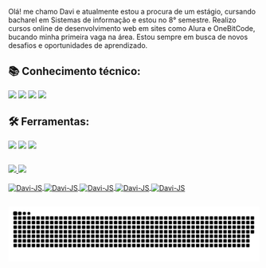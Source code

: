 <p>Olá! me chamo Davi e atualmente estou a procura de um estágio, cursando bacharel em Sistemas de informação e estou no 8° semestre. Realizo cursos online de desenvolvimento web em sites como Alura e OneBitCode, bucando minha primeira vaga na área. Estou sempre em busca de novos desafios e oportunidades de aprendizado.</p>

<h2>📚 Conhecimento técnico:</h2>
<div>
  <img src="https://img.shields.io/badge/JavaScript-FFFF00?style=for-the-badge&logo=javascript&logoColor=000000"/>
  <img src="https://img.shields.io/badge/HTML5-E34F26?style=for-the-badge&logo=html5&logoColor=white"/>
  <img src="https://img.shields.io/badge/CSS3-1572B6?style=for-the-badge&logo=css3&logoColor=white"/>
  <img src="https://img.shields.io/badge/Node%20js-339933?style=for-the-badge&logo=nodedotjs&logoColor=white"/>
</div>
<h2>🛠️ Ferramentas:</h2>
<div>
  <img src="https://img.shields.io/badge/GIT-E44C30?style=for-the-badge&logo=git&logoColor=white"/>
  <img src="https://img.shields.io/badge/VSCode-0078D4?style=for-the-badge&logo=visual%20studio%20code&logoColor=white"/>
  <img src="https://img.shields.io/badge/GitHub-100000?style=for-the-badge&logo=github&logoColor=white"/>
</div>

  ##

<div>
  <a href="https://github.com/Davitoreti">
    <img height="180em" src="https://github-readme-stats.vercel.app/api?username=davitoreti&show_icons=true&theme=merko&include_all_commits=true&count_private=true"/>
    <img height="180em" src="https://github-readme-stats.vercel.app/api/top-langs/?username=davitoreti&layout=compact&langs_count=16&theme=merko"/>
</div>

<div style="display: inline_block"><br>
  <img align="center" alt="Davi-JS" height="30" width="40" src="https://cdn.jsdelivr.net/gh/devicons/devicon@latest/icons/javascript/javascript-original.svg"/>
  <img align="center" alt="Davi-JS" height="30" width="40" src="https://cdn.jsdelivr.net/gh/devicons/devicon@latest/icons/html5/html5-original.svg"/>
  <img align="center" alt="Davi-JS" height="30" width="40" src="https://cdn.jsdelivr.net/gh/devicons/devicon@latest/icons/css3/css3-original.svg"/>
  <img align="center" alt="Davi-JS" height="30" width="40" src="https://cdn.jsdelivr.net/gh/devicons/devicon@latest/icons/nodejs/nodejs-original.svg"/>
  <img align="center" alt="Davi-JS" height="30" width="40" src="https://cdn.jsdelivr.net/gh/devicons/devicon@latest/icons/git/git-original.svg"/>
</div>

  ##

  <div>
    
  </div>

 <picture>
  <source media="(prefers-color-scheme: red)" srcset="https://raw.githubusercontent.com/davitoreti/davitoreti/output/github-contribution-grid-snake-dark.svg">
  <source media="(prefers-color-scheme: light)" srcset="https://raw.githubusercontent.com/davitoreti/davitoreti/output/github-contribution-grid-snake.svg">
  <img alt="github contribution grid snake animation" src="https://raw.githubusercontent.com/davitoreti/davitoreti/output/github-contribution-grid-snake.svg">
</picture>

